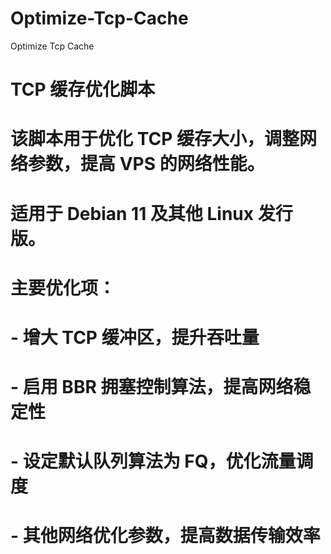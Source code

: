 # Optimize-Tcp-Cache
Optimize Tcp Cache

# TCP 缓存优化脚本
# 该脚本用于优化 TCP 缓存大小，调整网络参数，提高 VPS 的网络性能。
# 适用于 Debian 11 及其他 Linux 发行版。
# 主要优化项：
# - 增大 TCP 缓冲区，提升吞吐量
# - 启用 BBR 拥塞控制算法，提高网络稳定性
# - 设定默认队列算法为 FQ，优化流量调度
# - 其他网络优化参数，提高数据传输效率
